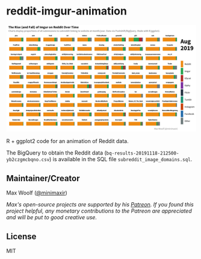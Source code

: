 # reddit-imgur-animation

![](reddit_imgur_static.png)

R + ggplot2 code for an animation of Reddit data.

The BigQuery to obtain the Reddit data (`bq-results-20191118-212500-yb2czgmcbqno.csv`) is available in the SQL file `subreddit_image_domains.sql`.

## Maintainer/Creator

Max Woolf ([@minimaxir](https://minimaxir.com))

*Max's open-source projects are supported by his [Patreon](https://www.patreon.com/minimaxir). If you found this project helpful, any monetary contributions to the Patreon are appreciated and will be put to good creative use.*

## License

MIT
